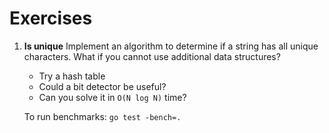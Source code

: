 # Exercises

1. **Is unique** Implement an algorithm to determine if a string has all unique
   characters. What if you cannot use additional data structures?
    * Try a hash table
    * Could a bit detector be useful?
    * Can you solve it in `O(N log N)` time?

    To run benchmarks: `go test -bench=.`
